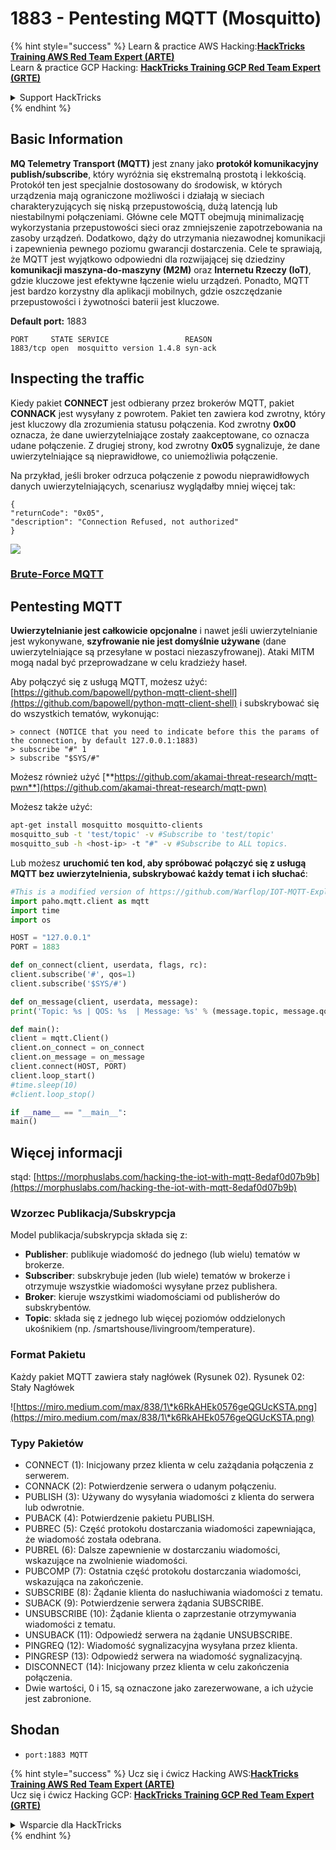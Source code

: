 # 1883 - Pentesting MQTT (Mosquitto)

{% hint style="success" %}
Learn & practice AWS Hacking:<img src="/.gitbook/assets/arte.png" alt="" data-size="line">[**HackTricks Training AWS Red Team Expert (ARTE)**](https://training.hacktricks.xyz/courses/arte)<img src="/.gitbook/assets/arte.png" alt="" data-size="line">\
Learn & practice GCP Hacking: <img src="/.gitbook/assets/grte.png" alt="" data-size="line">[**HackTricks Training GCP Red Team Expert (GRTE)**<img src="/.gitbook/assets/grte.png" alt="" data-size="line">](https://training.hacktricks.xyz/courses/grte)

<details>

<summary>Support HackTricks</summary>

* Check the [**subscription plans**](https://github.com/sponsors/carlospolop)!
* **Join the** 💬 [**Discord group**](https://discord.gg/hRep4RUj7f) or the [**telegram group**](https://t.me/peass) or **follow** us on **Twitter** 🐦 [**@hacktricks\_live**](https://twitter.com/hacktricks\_live)**.**
* **Share hacking tricks by submitting PRs to the** [**HackTricks**](https://github.com/carlospolop/hacktricks) and [**HackTricks Cloud**](https://github.com/carlospolop/hacktricks-cloud) github repos.

</details>
{% endhint %}


## Basic Information

**MQ Telemetry Transport (MQTT)** jest znany jako **protokół komunikacyjny publish/subscribe**, który wyróżnia się ekstremalną prostotą i lekkością. Protokół ten jest specjalnie dostosowany do środowisk, w których urządzenia mają ograniczone możliwości i działają w sieciach charakteryzujących się niską przepustowością, dużą latencją lub niestabilnymi połączeniami. Główne cele MQTT obejmują minimalizację wykorzystania przepustowości sieci oraz zmniejszenie zapotrzebowania na zasoby urządzeń. Dodatkowo, dąży do utrzymania niezawodnej komunikacji i zapewnienia pewnego poziomu gwarancji dostarczenia. Cele te sprawiają, że MQTT jest wyjątkowo odpowiedni dla rozwijającej się dziedziny **komunikacji maszyna-do-maszyny (M2M)** oraz **Internetu Rzeczy (IoT)**, gdzie kluczowe jest efektywne łączenie wielu urządzeń. Ponadto, MQTT jest bardzo korzystny dla aplikacji mobilnych, gdzie oszczędzanie przepustowości i żywotności baterii jest kluczowe.

**Default port:** 1883
```
PORT     STATE SERVICE                 REASON
1883/tcp open  mosquitto version 1.4.8 syn-ack
```
## Inspecting the traffic

Kiedy pakiet **CONNECT** jest odbierany przez brokerów MQTT, pakiet **CONNACK** jest wysyłany z powrotem. Pakiet ten zawiera kod zwrotny, który jest kluczowy dla zrozumienia statusu połączenia. Kod zwrotny **0x00** oznacza, że dane uwierzytelniające zostały zaakceptowane, co oznacza udane połączenie. Z drugiej strony, kod zwrotny **0x05** sygnalizuje, że dane uwierzytelniające są nieprawidłowe, co uniemożliwia połączenie.

Na przykład, jeśli broker odrzuca połączenie z powodu nieprawidłowych danych uwierzytelniających, scenariusz wyglądałby mniej więcej tak:
```
{
"returnCode": "0x05",
"description": "Connection Refused, not authorized"
}
```
![](<../.gitbook/assets/image (976).png>)

### [**Brute-Force MQTT**](../generic-methodologies-and-resources/brute-force.md#mqtt)

## Pentesting MQTT

**Uwierzytelnianie jest całkowicie opcjonalne** i nawet jeśli uwierzytelnianie jest wykonywane, **szyfrowanie nie jest domyślnie używane** (dane uwierzytelniające są przesyłane w postaci niezaszyfrowanej). Ataki MITM mogą nadal być przeprowadzane w celu kradzieży haseł.

Aby połączyć się z usługą MQTT, możesz użyć: [https://github.com/bapowell/python-mqtt-client-shell](https://github.com/bapowell/python-mqtt-client-shell) i subskrybować się do wszystkich tematów, wykonując:
```
> connect (NOTICE that you need to indicate before this the params of the connection, by default 127.0.0.1:1883)
> subscribe "#" 1
> subscribe "$SYS/#"
```
Możesz również użyć [**https://github.com/akamai-threat-research/mqtt-pwn**](https://github.com/akamai-threat-research/mqtt-pwn)

Możesz także użyć:
```bash
apt-get install mosquitto mosquitto-clients
mosquitto_sub -t 'test/topic' -v #Subscribe to 'test/topic'
mosquitto_sub -h <host-ip> -t "#" -v #Subscribe to ALL topics.
```
Lub możesz **uruchomić ten kod, aby spróbować połączyć się z usługą MQTT bez uwierzytelnienia, subskrybować każdy temat i ich słuchać**:
```python
#This is a modified version of https://github.com/Warflop/IOT-MQTT-Exploit/blob/master/mqtt.py
import paho.mqtt.client as mqtt
import time
import os

HOST = "127.0.0.1"
PORT = 1883

def on_connect(client, userdata, flags, rc):
client.subscribe('#', qos=1)
client.subscribe('$SYS/#')

def on_message(client, userdata, message):
print('Topic: %s | QOS: %s  | Message: %s' % (message.topic, message.qos, message.payload))

def main():
client = mqtt.Client()
client.on_connect = on_connect
client.on_message = on_message
client.connect(HOST, PORT)
client.loop_start()
#time.sleep(10)
#client.loop_stop()

if __name__ == "__main__":
main()
```
## Więcej informacji

stąd: [https://morphuslabs.com/hacking-the-iot-with-mqtt-8edaf0d07b9b](https://morphuslabs.com/hacking-the-iot-with-mqtt-8edaf0d07b9b)

### Wzorzec Publikacja/Subskrypcja <a href="#b667" id="b667"></a>

Model publikacja/subskrypcja składa się z:

* **Publisher**: publikuje wiadomość do jednego (lub wielu) tematów w brokerze.
* **Subscriber**: subskrybuje jeden (lub wiele) tematów w brokerze i otrzymuje wszystkie wiadomości wysyłane przez publishera.
* **Broker**: kieruje wszystkimi wiadomościami od publisherów do subskrybentów.
* **Topic**: składa się z jednego lub więcej poziomów oddzielonych ukośnikiem (np. /smartshouse/livingroom/temperature).

### Format Pakietu <a href="#f15a" id="f15a"></a>

Każdy pakiet MQTT zawiera stały nagłówek (Rysunek 02). Rysunek 02: Stały Nagłówek

![https://miro.medium.com/max/838/1\*k6RkAHEk0576geQGUcKSTA.png](https://miro.medium.com/max/838/1\*k6RkAHEk0576geQGUcKSTA.png)

### Typy Pakietów

* CONNECT (1): Inicjowany przez klienta w celu zażądania połączenia z serwerem.
* CONNACK (2): Potwierdzenie serwera o udanym połączeniu.
* PUBLISH (3): Używany do wysyłania wiadomości z klienta do serwera lub odwrotnie.
* PUBACK (4): Potwierdzenie pakietu PUBLISH.
* PUBREC (5): Część protokołu dostarczania wiadomości zapewniająca, że wiadomość została odebrana.
* PUBREL (6): Dalsze zapewnienie w dostarczaniu wiadomości, wskazujące na zwolnienie wiadomości.
* PUBCOMP (7): Ostatnia część protokołu dostarczania wiadomości, wskazująca na zakończenie.
* SUBSCRIBE (8): Żądanie klienta do nasłuchiwania wiadomości z tematu.
* SUBACK (9): Potwierdzenie serwera żądania SUBSCRIBE.
* UNSUBSCRIBE (10): Żądanie klienta o zaprzestanie otrzymywania wiadomości z tematu.
* UNSUBACK (11): Odpowiedź serwera na żądanie UNSUBSCRIBE.
* PINGREQ (12): Wiadomość sygnalizacyjna wysyłana przez klienta.
* PINGRESP (13): Odpowiedź serwera na wiadomość sygnalizacyjną.
* DISCONNECT (14): Inicjowany przez klienta w celu zakończenia połączenia.
* Dwie wartości, 0 i 15, są oznaczone jako zarezerwowane, a ich użycie jest zabronione.

## Shodan

* `port:1883 MQTT`


{% hint style="success" %}
Ucz się i ćwicz Hacking AWS:<img src="/.gitbook/assets/arte.png" alt="" data-size="line">[**HackTricks Training AWS Red Team Expert (ARTE)**](https://training.hacktricks.xyz/courses/arte)<img src="/.gitbook/assets/arte.png" alt="" data-size="line">\
Ucz się i ćwicz Hacking GCP: <img src="/.gitbook/assets/grte.png" alt="" data-size="line">[**HackTricks Training GCP Red Team Expert (GRTE)**<img src="/.gitbook/assets/grte.png" alt="" data-size="line">](https://training.hacktricks.xyz/courses/grte)

<details>

<summary>Wsparcie dla HackTricks</summary>

* Sprawdź [**plany subskrypcyjne**](https://github.com/sponsors/carlospolop)!
* **Dołącz do** 💬 [**grupy Discord**](https://discord.gg/hRep4RUj7f) lub [**grupy telegramowej**](https://t.me/peass) lub **śledź** nas na **Twitterze** 🐦 [**@hacktricks\_live**](https://twitter.com/hacktricks\_live)**.**
* **Dziel się trikami hackingowymi, przesyłając PR-y do** [**HackTricks**](https://github.com/carlospolop/hacktricks) i [**HackTricks Cloud**](https://github.com/carlospolop/hacktricks-cloud) repozytoriów github.

</details>
{% endhint %}

